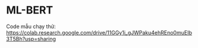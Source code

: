 # ML-BERT

Code mẫu chạy thử:  https://colab.research.google.com/drive/11GGy1i_gJWPaku4ehREno0muEIb3T5Bh?usp=sharing
